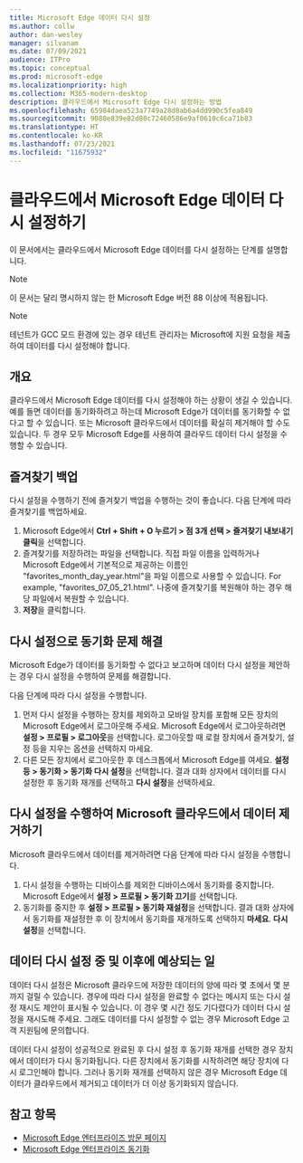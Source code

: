 ```yaml
---
title: Microsoft Edge 데이터 다시 설정
ms.author: collw
author: dan-wesley
manager: silvanam
ms.date: 07/09/2021
audience: ITPro
ms.topic: conceptual
ms.prod: microsoft-edge
ms.localizationpriority: high
ms.collection: M365-modern-desktop
description: 클라우드에서 Microsoft Edge 다시 설정하는 방법
ms.openlocfilehash: 65984daea523a7749a28d8ab6a4dd990c5fea849
ms.sourcegitcommit: 9088e839e82d80c72460586e9af0610c6ca71b83
ms.translationtype: HT
ms.contentlocale: ko-KR
ms.lasthandoff: 07/23/2021
ms.locfileid: "11675932"
---
```

# <a name="reset-microsoft-edge-data-in-the-cloud"></a>클라우드에서 Microsoft Edge 데이터 다시 설정하기

이 문서에서는 클라우드에서 Microsoft Edge 데이터를 다시 설정하는 단계를 설명합니다.

> [!NOTE]
> 이 문서는 달리 명시하지 않는 한 Microsoft Edge 버전 88 이상에 적용됩니다.

> [!NOTE]
> 테넌트가 GCC 모드 환경에 있는 경우 테넌트 관리자는 Microsoft에 지원 요청을 제출하여 데이터를 다시 설정해야 합니다.

## <a name="overview"></a>개요

클라우드에서 Microsoft Edge 데이터를 다시 설정해야 하는 상황이 생길 수 있습니다. 예를 들면 데이터를 동기화하려고 하는데 Microsoft Edge가 데이터를 동기화할 수 없다고 할 수 있습니다. 또는 Microsoft 클라우드에서 데이터를 확실히 제거해야 할 수도 있습니다. 두 경우 모두 Microsoft Edge를 사용하여 클라우드 데이터 다시 설정을 수행할 수 있습니다.

## <a name="back-up-your-favorites"></a>즐겨찾기 백업

다시 설정을 수행하기 전에 즐겨찾기 백업을 수행하는 것이 좋습니다. 다음 단계에 따라 즐겨찾기를 백업하세요.

1. Microsoft Edge에서 **Ctrl + Shift + O 누르기 > 점 3개 선택 > 즐겨찾기 내보내기 클릭**을 선택합니다.
2. 즐겨찾기를 저장하려는 파일을 선택합니다. 직접 파일 이름을 입력하거나 Microsoft Edge에서 기본적으로 제공하는 이름인 "favorites_month_day_year.html"을 파일 이름으로 사용할 수 있습니다. For example, "favorites_07_05_21.html". 나중에 즐겨찾기를 복원해야 하는 경우 해당 파일에서 복원할 수 있습니다.
3. **저장**을 클릭합니다.

## <a name="perform-a-reset-to-fix-a-synchronization-problem"></a>다시 설정으로 동기화 문제 해결

Microsoft Edge가 데이터를 동기화할 수 없다고 보고하며 데이터 다시 설정을 제안하는 경우 다시 설정을 수행하여 문제를 해결합니다.

다음 단계에 따라 다시 설정을 수행합니다.

1. 먼저 다시 설정을 수행하는 장치를 제외하고 모바일 장치를 포함해 모든 장치의 Microsoft Edge에서 로그아웃해 주세요. Microsoft Edge에서 로그아웃하려면 **설정 > 프로필 > 로그아웃**을 선택합니다. 로그아웃할 때 로컬 장치에서 즐겨찾기, 설정 등을 지우는 옵션을 선택하지 마세요.
2. 다른 모든 장치에서 로그아웃한 후 데스크톱에서 Microsoft Edge를 여세요. **설정 등 > 동기화 > 동기화 다시 설정**을 선택합니다. 결과 대화 상자에서 데이터를 다시 설정한 후 동기화 재개를 선택하고 **다시 설정**을 선택하세요.

## <a name="perform-a-reset-to-remove-your-data-from-microsofts-cloud"></a>다시 설정을 수행하여 Microsoft 클라우드에서 데이터 제거하기

Microsoft 클라우드에서 데이터를 제거하려면 다음 단계에 따라 다시 설정을 수행합니다.

1. 다시 설정을 수행하는 디바이스를 제외한 디바이스에서 동기화를 중지합니다.  Microsoft Edge에서 **설정 > 프로필 > 동기화 끄기**를 선택합니다.  
2. 동기화를 중지한 후 **설정 > 프로필 > 동기화 재설정**을 선택합니다. 결과 대화 상자에서 동기화를 재설정한 후 이 장치에서 동기화를 재개하도록 선택하지 **마세요**. **다시 설정**을 선택합니다.

## <a name="what-to-expect-during-and-after-a-data-reset"></a>데이터 다시 설정 중 및 이후에 예상되는 일

데이터 다시 설정은 Microsoft 클라우드에 저장한 데이터의 양에 따라 몇 초에서 몇 분까지 걸릴 수 있습니다. 경우에 따라 다시 설정을 완료할 수 없다는 메시지 또는 다시 설정 재시도 제안이 표시될 수 있습니다. 이 경우 몇 시간 정도 기다렸다가 데이터 다시 설정을 재시도해 주세요. 그래도 데이터를 다시 설정할 수 없는 경우 Microsoft Edge 고객 지원팀에 문의합니다.

데이터 다시 설정이 성공적으로 완료된 후 다시 설정 후 동기화 재개를 선택한 경우 장치에서 데이터가 다시 동기화됩니다. 다른 장치에서 동기화를 시작하려면 해당 장치에 다시 로그인해야 합니다. 그러나 동기화 재개를 선택하지 않은 경우 Microsoft Edge 데이터가 클라우드에서 제거되고 데이터가 더 이상 동기화되지 않습니다.

## <a name="see-also"></a>참고 항목

- [Microsoft Edge 엔터프라이즈 방문 페이지](https://aka.ms/EdgeEnterprise)
- [Microsoft Edge 엔터프라이즈 동기화](microsoft-edge-enterprise-sync.md)
